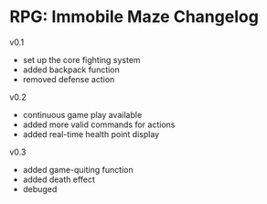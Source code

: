 # RPG: Immobile Maze Changelog

v0.1
- set up the core fighting system
- added backpack function
- removed defense action

v0.2
- continuous game play available
- added more valid commands for actions
- added real-time health point display

v0.3
- added game-quiting function
- added death effect
- debuged
